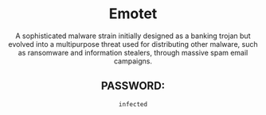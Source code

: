 <div align="center">

# Emotet

A sophisticated malware strain initially designed as a banking trojan but evolved into a multipurpose threat used for distributing other malware, such as ransomware and information stealers, through massive spam email campaigns.

## PASSWORD:

```
infected
```

</div>
